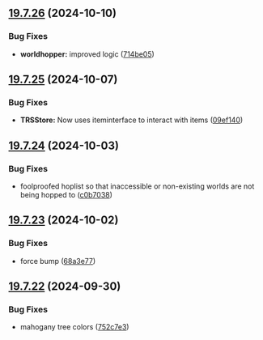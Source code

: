 ## [19.7.26](https://github.com/Torwent/WaspLib/compare/v19.7.25...v19.7.26) (2024-10-10)


### Bug Fixes

* **worldhopper:** improved logic ([714be05](https://github.com/Torwent/WaspLib/commit/714be057351140f792ad22dee914320e83093720))



## [19.7.25](https://github.com/Torwent/WaspLib/compare/v19.7.24...v19.7.25) (2024-10-07)


### Bug Fixes

* **TRSStore:** Now uses iteminterface to interact with items ([09ef140](https://github.com/Torwent/WaspLib/commit/09ef140d44cae323ecf06ea1dbda9e3de8bbe245))



## [19.7.24](https://github.com/Torwent/WaspLib/compare/v19.7.23...v19.7.24) (2024-10-03)


### Bug Fixes

* foolproofed hoplist so that inaccessible or non-existing worlds are not being hopped to ([c0b7038](https://github.com/Torwent/WaspLib/commit/c0b7038369f10ff157047511fb7e287cf578f389))



## [19.7.23](https://github.com/Torwent/WaspLib/compare/v19.7.22...v19.7.23) (2024-10-02)


### Bug Fixes

* force bump ([68a3e77](https://github.com/Torwent/WaspLib/commit/68a3e77ac3c1d66d10daccc6c0d96acfd2042825))



## [19.7.22](https://github.com/Torwent/WaspLib/compare/v19.7.21...v19.7.22) (2024-09-30)


### Bug Fixes

* mahogany tree colors ([752c7e3](https://github.com/Torwent/WaspLib/commit/752c7e37d9ab1d21691c59ff665d2a426ba6c31d))



